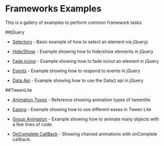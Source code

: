 Frameworks Examples
=========

This is a gallery of examples to perform common framework tasks

##jQuery

* [Selectors](http://jsfiddle.net/eklimcz/99SFp/ "jQuery element selection") - Basic example of how to select an element via jQueryj

* [Hide/Show](http://jsfiddle.net/eklimcz/xVQj9/ "Hide / Show Example in jQuery") - Example showing how to hide/show elements in jQuery

* [Fade in/out](http://jsfiddle.net/eklimcz/u98Zw/ "jQuery fade in/out") - Example showing how to fade in/out an element in jQuery

* [Events](http://jsfiddle.net/eklimcz/4nd5Q/ "For Loop and Array") - Example showing how to respond to events in jQuery

* [Data Api](http://jsfiddle.net/eklimcz/68zCw/ "Using the jQuery Data api") - Example showing how to use the Data() api in jQuery

##TweenLite
* [Animation Types](http://jsfiddle.net/eklimcz/vZbHn/ "Reference showing animation types of tweenlite") - Reference showing animation types of tweenlite

* [Easing](http://jsfiddle.net/eklimcz/68SQL/ "example showing how to use different eases in Tween Lite") - Example showing how to use different eases in Tween Lite

* [Group Animation](http://jsfiddle.net/eklimcz/ekR28/ "Example showing how to animate many objects with a few lines of code.") - Example showing how to animate many objects with a few lines of code.

* [OnComplete CallBack](http://jsfiddle.net/eklimcz/PRS5k/ "Showing chained animations with onComplete callback") - Showing chained animations with onComplete callback.

